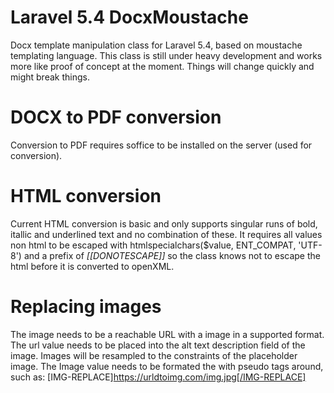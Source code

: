 Laravel 5.4 DocxMoustache
===============

Docx template manipulation class for Laravel 5.4, based on moustache templating language. This class is still under heavy development and works more like proof of concept at the moment. Things will change quickly and might break things.


DOCX to PDF conversion
==

Conversion to PDF requires soffice to be installed on the server (used for conversion).


HTML conversion
==

Current HTML conversion is basic and only supports singular runs of bold, itallic and underlined text and no combination of these. It requires all values non html to be escaped with htmlspecialchars($value, ENT_COMPAT, 'UTF-8') and a prefix of *[[DONOTESCAPE]]* so the class knows not to escape the html before it is converted to openXML.


Replacing images
==

The image needs to be a reachable URL with a image in a supported format. The url value needs to be placed into the alt text description field of the image.
Images will be resampled to the constraints of the placeholder image.
The Image value needs to be formated the with pseudo tags around, such as: [IMG-REPLACE]https://urldtoimg.com/img.jpg[/IMG-REPLACE]
